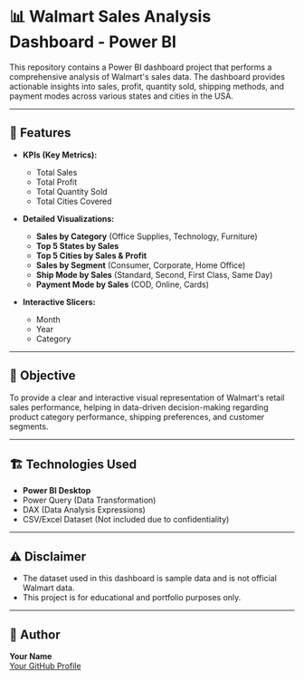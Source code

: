# 📊 Walmart Sales Analysis Dashboard - Power BI

This repository contains a Power BI dashboard project that performs a comprehensive analysis of Walmart's sales data. The dashboard provides actionable insights into sales, profit, quantity sold, shipping methods, and payment modes across various states and cities in the USA.

---

## 🚀 Features

- **KPIs (Key Metrics):**
  - Total Sales
  - Total Profit
  - Total Quantity Sold
  - Total Cities Covered

- **Detailed Visualizations:**
  - **Sales by Category** (Office Supplies, Technology, Furniture)
  - **Top 5 States by Sales**
  - **Top 5 Cities by Sales & Profit**
  - **Sales by Segment** (Consumer, Corporate, Home Office)
  - **Ship Mode by Sales** (Standard, Second, First Class, Same Day)
  - **Payment Mode by Sales** (COD, Online, Cards)

- **Interactive Slicers:**
  - Month
  - Year
  - Category

---

## 📌 Objective

To provide a clear and interactive visual representation of Walmart's retail sales performance, helping in data-driven decision-making regarding product category performance, shipping preferences, and customer segments.

---

## 🏗️ Technologies Used

- **Power BI Desktop**
- Power Query (Data Transformation)
- DAX (Data Analysis Expressions)
- CSV/Excel Dataset (Not included due to confidentiality)

---

## ⚠️ Disclaimer

- The dataset used in this dashboard is sample data and is not official Walmart data.
- This project is for educational and portfolio purposes only.

---
## 🔗 Author

**Your Name**  
[Your GitHub Profile](https://github.com/naveenkumar279)  


